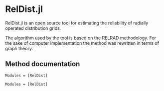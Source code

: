 # RelDist.jl

RelDist.jl is an open source tool for estimating the reliability of radially operated distribution grids.

The algorithm used by the tool is based on the RELRAD methodology. For the sake of computer implementation the method was rewritten in terms of graph theory. 

## Method documentation

```@index
Modules = [RelDist]
```

```@autodocs
Modules = [RelDist]
```
